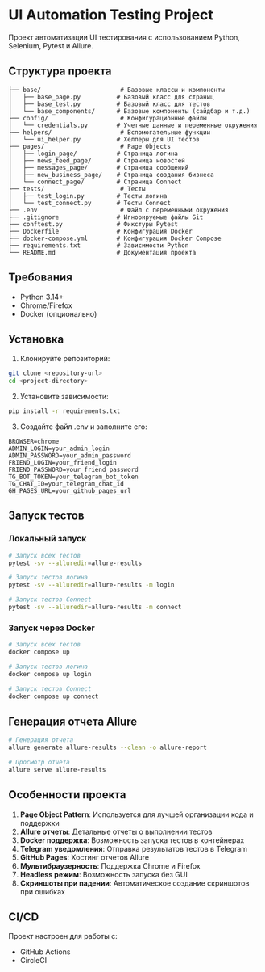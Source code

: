 # UI Automation Testing Project

Проект автоматизации UI тестирования с использованием Python, Selenium, Pytest и Allure.

## Структура проекта

```
├── base/                      # Базовые классы и компоненты
│   ├── base_page.py          # Базовый класс для страниц
│   ├── base_test.py          # Базовый класс для тестов
│   └── base_components/      # Базовые компоненты (сайдбар и т.д.)
├── config/                    # Конфигурационные файлы
│   └── credentials.py        # Учетные данные и переменные окружения
├── helpers/                   # Вспомогательные функции
│   └── ui_helper.py          # Хелперы для UI тестов
├── pages/                     # Page Objects
│   ├── login_page/           # Страница логина
│   ├── news_feed_page/       # Страница новостей
│   ├── messages_page/        # Страница сообщений
│   ├── new_business_page/    # Страница создания бизнеса
│   └── connect_page/         # Страница Connect
├── tests/                     # Тесты
│   ├── test_login.py         # Тесты логина
│   └── test_connect.py       # Тесты Connect
├── .env                       # Файл с переменными окружения
├── .gitignore                # Игнорируемые файлы Git
├── conftest.py               # Фикстуры Pytest
├── Dockerfile                # Конфигурация Docker
├── docker-compose.yml        # Конфигурация Docker Compose
├── requirements.txt          # Зависимости Python
└── README.md                 # Документация проекта
```

## Требования

- Python 3.14+
- Chrome/Firefox
- Docker (опционально)

## Установка

1. Клонируйте репозиторий:
```bash
git clone <repository-url>
cd <project-directory>
```

2. Установите зависимости:
```bash
pip install -r requirements.txt
```

3. Создайте файл .env и заполните его:
```env
BROWSER=chrome
ADMIN_LOGIN=your_admin_login
ADMIN_PASSWORD=your_admin_password
FRIEND_LOGIN=your_friend_login
FRIEND_PASSWORD=your_friend_password
TG_BOT_TOKEN=your_telegram_bot_token
TG_CHAT_ID=your_telegram_chat_id
GH_PAGES_URL=your_github_pages_url
```

## Запуск тестов

### Локальный запуск

```bash
# Запуск всех тестов
pytest -sv --alluredir=allure-results

# Запуск тестов логина
pytest -sv --alluredir=allure-results -m login

# Запуск тестов Connect
pytest -sv --alluredir=allure-results -m connect
```

### Запуск через Docker

```bash
# Запуск всех тестов
docker compose up

# Запуск тестов логина
docker compose up login

# Запуск тестов Connect
docker compose up connect
```

## Генерация отчета Allure

```bash
# Генерация отчета
allure generate allure-results --clean -o allure-report

# Просмотр отчета
allure serve allure-results
```

## Особенности проекта

1. **Page Object Pattern**: Используется для лучшей организации кода и поддержки
2. **Allure отчеты**: Детальные отчеты о выполнении тестов
3. **Docker поддержка**: Возможность запуска тестов в контейнерах
4. **Telegram уведомления**: Отправка результатов тестов в Telegram
5. **GitHub Pages**: Хостинг отчетов Allure
6. **Мультибраузерность**: Поддержка Chrome и Firefox
7. **Headless режим**: Возможность запуска без GUI
8. **Скриншоты при падении**: Автоматическое создание скриншотов при ошибках

## CI/CD

Проект настроен для работы с:
- GitHub Actions
- CircleCI